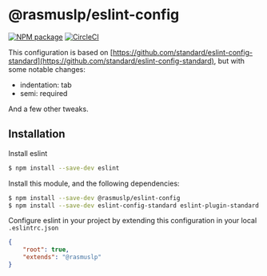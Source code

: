 # @rasmuslp/eslint-config

[![NPM package](https://img.shields.io/npm/v/@rasmuslp/eslint-config.svg)](https://www.npmjs.com/package/@rasmuslp/eslint-config)
[![CircleCI](https://circleci.com/gh/rasmuslp/eslint-config-rasmuslp.svg?style=shield)](https://circleci.com/gh/rasmuslp/eslint-config-rasmuslp)

This configuration is based on [https://github.com/standard/eslint-config-standard](https://github.com/standard/eslint-config-standard), but with some notable changes:
* indentation: tab
* semi: required

And a few other tweaks.

## Installation
Install eslint
```bash
$ npm install --save-dev eslint
```

Install this module, and the following dependencies:
```bash
$ npm install --save-dev @rasmuslp/eslint-config
$ npm install --save-dev eslint-config-standard eslint-plugin-standard eslint-plugin-promise eslint-plugin-import eslint-plugin-node
```

Configure eslint in your project by extending this configuration in your local `.eslintrc.json`
```json
{
    "root": true,
    "extends": "@rasmuslp"
}
```
